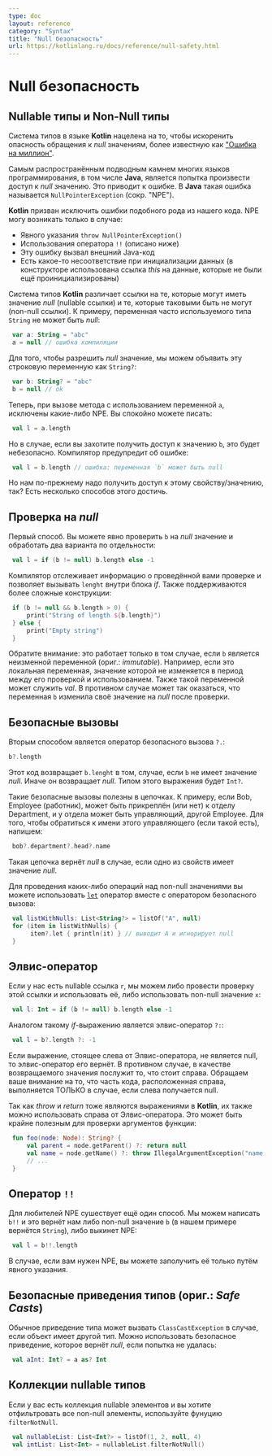 ```yaml
---
type: doc
layout: reference
category: "Syntax"
title: "Null безопасность"
url: https://kotlinlang.ru/docs/reference/null-safety.html
---
```


<!-- # Null Safety -->
# Null безопасность

<!-- ## Nullable types and Non-Null Types -->
## Nullable типы и Non-Null типы

<!-- Kotlin's type system is aimed at eliminating the danger of null references from code, also known as the [The Billion Dollar Mistake](http://en.wikipedia.org/wiki/Tony_Hoare#Apologies_and_retractions). -->
Система типов в языке <b>Kotlin</b> нацелена на то, чтобы искоренить опасность обращения к *null* значениям, более
известную как ["Ошибка на миллион"](http://en.wikipedia.org/wiki/Tony_Hoare#Apologies_and_retractions).

<!-- One of the most common pitfalls in many programming languages, including Java is that of accessing a member of a null reference, resulting in a null reference exception. In Java this -->
<!-- would be the equivalent of a `NullPointerException` or NPE for short. -->
Самым распространённым подводным камнем многих языков программирования, в том числе <b>Java</b>, является попытка произвести доступ к *null* значению.
Это приводит к ошибке. В <b>Java</b> такая ошибка называется `NullPointerException` (сокр. "NPE").

<!-- Kotlin's type system is aimed to eliminate `NullPointerException`'s from our code. The only possible causes of NPE's may be -->
<b>Kotlin</b> призван исключить ошибки подобного рода из нашего кода. NPE могу возникать только в случае:

<!-- * An explicit call to `throw NullPointerException()` -->
<!-- * Usage of the `!!` operator that is described below -->
<!-- * External Java code has caused it -->
<!-- * There's some data inconsistency with regard to initialization (an uninitialized *this* available in a constructor is used somewhere) -->

* Явного указания `throw NullPointerException()`
* Использования оператора `!!` (описано ниже)
* Эту ошибку вызвал внешний Java-код
* Есть какое-то несоответствие при инициализации данных (в конструкторе использована ссылка *this* на данные, которые не были ещё проинициализированы)

<!-- In Kotlin, the type system distinguishes between references that can hold *null*{: .keyword } (nullable references) and those that can not (non-null references). -->
<!-- For example, a regular variable of type `String` can not hold *null*{: .keyword }: -->
Система типов <b>Kotlin</b> различает ссылки на те, которые могут иметь значение *null* (nullable ссылки) и те, которые таковыми быть не могут (non-null ссылки).
К примеру, переменная часто используемого типа `String` не может быть *null*:


``` kotlin
 var a: String = "abc"
 a = null // ошибка компиляции
```

<!-- To allow nulls, we can declare a variable as nullable string, written `String?`: -->
Для того, чтобы разрешить *null* значение, мы можем объявить эту строковую переменную как `String?`:

``` kotlin
 var b: String? = "abc"
 b = null // ok
```

<!-- Now, if you call a method or access a property on `a`, it's guaranteed not to cause an NPE, so you can safely say -->
Теперь, при вызове метода с использованием переменной `a`, исключены какие-либо NPE. Вы спокойно можете писать:

``` kotlin
 val l = a.length
```

<!-- But if you want to access the same property on `b`, that would not be safe, and the compiler reports an error: -->
Но в случае, если вы захотите получить доступ к значению `b`, это будет небезопасно. Компилятор предупредит об ошибке:

``` kotlin
 val l = b.length // ошибка: переменная `b` может быть null
```

<!-- But we still need to access that property, right? There are a few ways of doing that. -->
Но нам по-прежнему надо получить доступ к этому свойству/значению, так? Есть несколько способов этого достичь.

<!-- ## Checking for *null*{: .keyword } in conditions -->
## Проверка на *null*

<!-- First, you can explicitly check if `b` is *null*{: .keyword }, and handle the two options separately: -->
Первый способ. Вы можете явно проверить `b` на *null* значение и обработать два варианта по отдельности:

``` kotlin
 val l = if (b != null) b.length else -1
```

<!-- The compiler tracks the information about the check you performed, and allows the call to `length` inside the *if*{: .keyword }. -->
<!-- More complex conditions are supported as well: -->
Компилятор отслеживает информацию о проведённой вами проверке и позволяет вызывать `lenght` внутри блока *if*.
Также поддерживаются более сложные конструкции:

``` kotlin
 if (b != null && b.length > 0) {
     print("String of length ${b.length}")
 } else {
     print("Empty string")
 }
```

<!-- Note that this only works where `b` is immutable (i.e. a local variable which is not modified between the check and the -->
<!-- usage or a member *val*{: .keyword } which has a backing field and is not overridable), because otherwise it might -->
<!-- happen that `b` changes to *null*{: .keyword } after the check. -->

Обратите внимание: это работает только в том случае, если `b` является неизменной переменной (ориг.: _immutable_). Например, если
это локальная переменная, значение которой не изменяется в период между его проверкой и использованием. Также такой переменной может служить *val*.
В противном случае может так оказаться, что переменная `b` изменила своё значение на *null* после проверки.

<!-- ## Safe Calls -->

## Безопасные вызовы

<!-- Your second option is the safe call operator, written `?.`: -->

Вторым способом является оператор безопасного вызова `?.`:

 ``` kotlin
 b?.length
 ```
<!-- This returns `b.length` if `b` is not null, and *null*{: .keyword } otherwise. The type of this expression is `Int?`. -->

Этот код возвращает `b.lenght` в том, случае, если `b` не имеет значение *null*. Иначе он возвращает *null*. Типом этого выражения будет `Int?`.

<!-- Safe calls are useful in chains. For example, if Bob, an Employee, may be assigned to a Department (or not), -->
<!-- that in turn may have another Employee as a department head, then to obtain the name of Bob's department head (if any), we write the following: -->

Такие безопасные вызовы полезны в цепочках. К примеру, если Bob, Employee (работник), может быть прикреплён (или нет) к отделу Department, и
у отдела может быть управляющий, другой Employee. Для того, чтобы обратиться к имени этого управляющего (если такой есть), напишем:

``` kotlin
 bob?.department?.head?.name
```

<!-- Such a chain returns *null*{: .keyword } if any of the properties in it is null. -->
Такая цепочка вернёт *null* в случае, если одно из свойств имеет значение *null*.

<!-- To perform a certain operation only for non-null values, you can use the safe call operator together with [`let`](/api/latest/jvm/stdlib/kotlin/let.html): -->
Для проведения каких-либо операций над non-null значениями вы можете использовать [`let`](/api/latest/jvm/stdlib/kotlin/let.html)
оператор вместе с оператором безопасного вызова:

``` kotlin
 val listWithNulls: List<String?> = listOf("A", null)
 for (item in listWithNulls) {
      item?.let { println(it) } // выводит A и игнорирует null
 }
```

<!-- ## Elvis Operator -->

## Элвис-оператор

<!-- When we have a nullable reference `r`, we can say "if `r` is not null, use it, otherwise use some non-null value `x`": -->
Если у нас есть nullable ссылка `r`, мы можем либо провести проверку этой ссылки и использовать её, либо использовать non-null значение `x`:

``` kotlin
 val l: Int = if (b != null) b.length else -1
```

<!-- Along with the complete *if*{: .keyword }-expression, this can be expressed with the Elvis operator, written `?:`: -->

Аналогом такому *if*-выражению является элвис-оператор `?:`:

``` kotlin
 val l = b?.length ?: -1
```

<!-- If the expression to the left of `?:` is not null, the elvis operator returns it, otherwise it returns the expression to the right. -->
<!-- Note that the right-hand side expression is evaluated only if the left-hand side is null. -->

Если выражение, стоящее слева от Элвис-оператора, не является null, то элвис-оператор его вернёт. В противном случае, в качестве возвращаемого значения
послужит то, что стоит справа.
Обращаем ваше внимание на то, что часть кода, расположенная справа, выполняется ТОЛЬКО в случае, если слева получается null.

<!-- Note that, since *throw*{: .keyword } and *return*{: .keyword } are expressions in Kotlin, they can also be used on -->
<!-- the right hand side of the elvis operator. This can be very handy, for example, for checking function arguments: -->

Так как *throw* и *return* тоже являются выражениями в <b>Kotlin</b>, их также можно использовать справа от Элвис-оператора.
Это может быть крайне полезным для проверки аргументов функции:

``` kotlin
 fun foo(node: Node): String? {
     val parent = node.getParent() ?: return null
     val name = node.getName() ?: throw IllegalArgumentException("name expected")
     // ...
 }
```

<!-- ## The `!!` Operator -->

## Оператор `!!`

<!-- The third option is for NPE-lovers. We can write `b!!`, and this will return a non-null value of `b` -->
<!-- (e.g., a `String` in our example) or throw an NPE if `b` is null: -->

Для любителей NPE сушествует ещё один способ. Мы можем написать `b!!` и это вернёт нам либо non-null значение `b`
(в нашем примере вернётся `String`), либо выкинет NPE:

``` kotlin
 val l = b!!.length
```

<!-- Thus, if you want an NPE, you can have it, but you have to ask for it explicitly, and it does not appear out of the blue. -->

В случае, если вам нужен NPE, вы можете заполучить её только путём явного указания.

<!-- ## Safe Casts -->

## Безопасные приведения типов (ориг.: _Safe Casts_)

<!-- Regular casts may result into a `ClassCastException` if the object is not of the target type. -->
<!-- Another option is to use safe casts that return *null*{: .keyword } if the attempt was not successful: -->

Обычное приведение типа может вызвать `ClassCastException` в случае, если объект имеет другой тип.
Можно использовать безопасное приведение, которое вернёт *null*, если попытка не удалась:

``` kotlin
 val aInt: Int? = a as? Int
```

<!-- ## Collections of Nullable Type -->
## Коллекции nullable типов

<!-- If you have a collection of elements of a nullable type and want to filter non-null elements, you can do so by using `filterNotNull`. -->

Если у вас есть коллекция nullable элементов и вы хотите отфильтровать все non-null элементы, используйте фунуцию `filterNotNull`.

``` kotlin
 val nullableList: List<Int?> = listOf(1, 2, null, 4)
 val intList: List<Int> = nullableList.filterNotNull()
```
